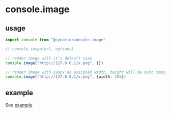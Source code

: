 # console.image

## usage

```ts
import console from "@cynario/console.image"

// console.image(url, options)

// render image with it's default size
console.image("http://127.0.0.1/x.png", {})

// render image with 198px as assigned width, height will be auto computed based on size ratio 
console.image("http://127.0.0.1/x.png", {width: 198})
```

## example

See [example](https://noah227.github.io/console.image/)
